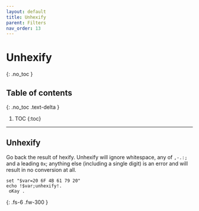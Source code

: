```yaml
---
layout: default
title: Unhexify
parent: Filters
nav_order: 13
---
```


# Unhexify
{: .no_toc }

## Table of contents
{: .no_toc .text-delta }

1. TOC
{:toc}

---

## Unhexify
Go back the result of hexify.
Unhexify will ignore whitespace, any of `,-.:;` and a leading `0x`;
anything else (including a single digit) is an error and will result in no conversion at all.
```
set "$var=20 6F 4B 61 79 20"
echo !$var;unhexify!.
 oKay .
```

{: .fs-6 .fw-300 }

